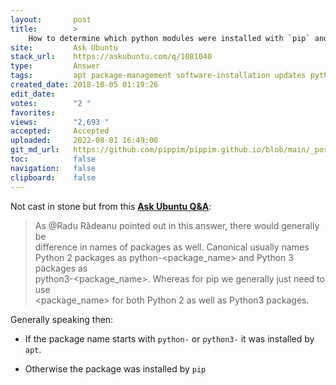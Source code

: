 ```yaml
---
layout:       post
title:        >
    How to determine which python modules were installed with `pip` and which with `apt`?
site:         Ask Ubuntu
stack_url:    https://askubuntu.com/q/1081040
type:         Answer
tags:         apt package-management software-installation updates python
created_date: 2018-10-05 01:19:26
edit_date:    
votes:        "2 "
favorites:    
views:        "2,693 "
accepted:     Accepted
uploaded:     2022-08-01 16:49:00
git_md_url:   https://github.com/pippim/pippim.github.io/blob/main/_posts/2018/2018-10-05-How-to-determine-which-python-modules-were-installed-with-_pip_-and-which-with-_apt__.md
toc:          false
navigation:   false
clipboard:    false
---
```


Not cast in stone but from this [**Ask Ubuntu Q&A**][1]: 

> As @Radu Rădeanu pointed out in this answer, there would generally be  
> difference in names of packages as well. Canonical usually names  
> Python 2 packages as python-<package_name> and Python 3 packages as  
> python3-<package_name>. Whereas for pip we generally just need to use  
> <package_name> for both Python 2 as well as Python3 packages.  

Generally speaking then:

- If the package name starts with `python-` or `python3-` it was installed by `apt`.
- Otherwise the package was installed by `pip`

  [1]: https://askubuntu.com/questions/431780/apt-get-install-vs-pip-install
